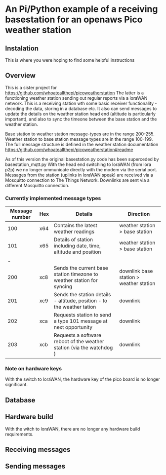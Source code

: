 # An Pi/Python example of a receiving basestation for an openaws Pico weather station
## Instalation 
This is where you were hoping to find some helpful instructions
## Overview
This is a sister project for https://github.com/whoateallthepi/picoweatherstation The latter is a functioning weather station sending out regular reports via a loraWAN network. This is a receiving station wth some basic receiver functionality - decoding the data, storing in a database etc. It also can send messages to update the details on the weather station head end (altitude is particularly important), and also to sync the timeone between the base station and the weather station.

Base station to weather station message-types are in the range 200-255. Weather station to base station message types are in the range 100-199. The full message structure is defined in the weather station documentation https://github.com/whoateallthepi/picoweatherstation#readme 

As of this version the original basestation.py code has been superceded by basestation_mqtt.py With the head end switching to loraWAN (from lora p2p) we no longer ommunicate directly with the modem via the serial port. Messages from the station (uplinks in loraWAN speak) are received via a Mosquitto connection to The Things Network. Downlinks are sent via a different Mosquitto connection. 

### Currently implemented message types

| Message number | Hex | Details | Direction |
| -------------- | --- | ------- | --------- |
| 100            | x64 | Contains the latest weather readings | weather station > base station |
| 101            | x65 | Details of station including date, time, altitude and position | weather station > base station |
| .. |
| 200            | xc8 | Sends the current base station timezone to weather station for syncing | downlink base station > weather station |
| 201            | xc9 | Sends the station details - altitude, position - to the weather tation |  downlink |
| 202            | xca | Requests station to send a type 101 message at next opportunity | downlink |
| 203            | xcb | Requests a software reboot of the weather station  (via the watchdog ) | downlink |

### Note on hardware keys
With the switch to loraWAN, the hardware key of the pico board is no longer significant. 

## Database  
## Hardware build
With the witch to loraWAN, there are no longer any hardware build requirements.
## Receiving messages
## Sending messages